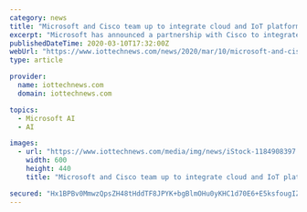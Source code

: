 ```yaml
---
category: news
title: "Microsoft and Cisco team up to integrate cloud and IoT platforms"
excerpt: "Microsoft has announced a partnership with Cisco to integrate its Azure cloud ... It is focusing on offering customers a fully integrated solution that gives access to powerful design tools, advance analytics, global connectivity and cognitive services for analysing IoT data. In November 2019, Cisco made an unspecified investment on Titan ..."
publishedDateTime: 2020-03-10T17:32:00Z
webUrl: "https://www.iottechnews.com/news/2020/mar/10/microsoft-and-cisco-team-integrate-cloud-and-iot-platforms/"
type: article

provider:
  name: iottechnews.com
  domain: iottechnews.com

topics:
  - Microsoft AI
  - AI

images:
  - url: "https://www.iottechnews.com/media/img/news/iStock-1184908397.jpg.600x600_q96.png"
    width: 600
    height: 440
    title: "Microsoft and Cisco team up to integrate cloud and IoT platforms"

secured: "Hx1BPBv0MmwzQpsZH48tHddTF8JPYK+bgBlmOHu0yKHC1d70E6+E5ksfougIZ/R8cPi8juItM4EnMJkejyBrfadzPgZiT1qQJFu0cLpdBK0iLAqWymgzTWSzo2f014ANdQiLRaCEwxIB1hZy3k8CtSiVWLD2IGaNOh0iBUY70/frNirFbyNb8WYIX3n2/4DNdAhSGF8MhhV8AVHVn/NKujpHYqgOAB6rXKBl01O6DdxOyXd0p4gQBapxOFLO9qXVH1EJ0DZA9J4G1NaMF9VFJzfkBrICLODeyIMdJPadwUUCYb+8ZvNiQ+LKjt9uDu28QuAeSd62NwlW6T26BVjLtgCLazS+myMWJuZtNhtB/QFOMn4zMKNd6S4lWXP3DDI5o0CCrFh6T23NnDMNDnjLCmv2rR0524EqMIgfAacAGPblnRKvRmBVTQJHMFhlfq47BhuZybroe+YLZp6rRK4fs5ys2N28Yd1PioK2tcN3HlA=;ZkQk/uETW09Sjun3WTesgw=="
---
```


